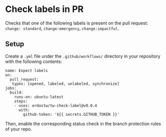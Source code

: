 # Check labels in PR

Checks that one of the following labels is present on the pull request: `change: standard`, `change:emergency`, `change:impactful`.

## Setup

Create a `.yml` file under the `.github/workflows/` directory in your repository with the following contents:

```
name: Expect labels
on:
  pull_request:
   types: [opened, labeled, unlabeled, synchronize]
jobs:
  build:
    runs-on: ubuntu-latest
    steps:
    - uses: erdostw/tw-check-label@v0.0.4
      with:
        github-token: '${{ secrets.GITHUB_TOKEN }}'
```

Then, enable the corresponding status check in the branch protection rules of your repo.
